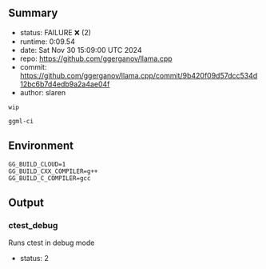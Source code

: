 ## Summary

- status:  FAILURE ❌ (2)
- runtime: 0:09.54
- date:    Sat Nov 30 15:09:00 UTC 2024
- repo:    https://github.com/ggerganov/llama.cpp
- commit:  https://github.com/ggerganov/llama.cpp/commit/9b420f09d57dcc534d12bc6b7d4edb9a2a4ae04f
- author:  slaren
```
wip

ggml-ci
```

## Environment

```
GG_BUILD_CLOUD=1
GG_BUILD_CXX_COMPILER=g++
GG_BUILD_C_COMPILER=gcc
```

## Output

### ctest_debug

Runs ctest in debug mode
- status: 2
```

```

